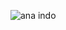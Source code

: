 
![ana indo](https://user-images.githubusercontent.com/95684754/149726794-0ccfe549-18d5-48fc-962f-2753f3020616.gif)
